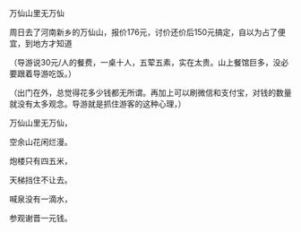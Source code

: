 
万仙山里无万仙

周日去了河南新乡的万仙山，报价176元，讨价还价后150元搞定，自以为占了便宜，到地方才知道


（导游说30元/人的餐费，一桌十人，五荤五素，实在太贵。山上餐馆巨多，没必要跟着导游吃饭。）

（出门在外，总觉得花多少钱都无所谓。再加上可以刷微信和支付宝，对钱的数量就没有太多观念。导游就是抓住游客的这种心理，）

万仙山里无万仙，

空余山花闲烂漫。

炮楼只有四五米，

天梯挡住不让去。

喊泉没有一滴水，

参观谢晋一元钱。
<!--stackedit_data:
eyJoaXN0b3J5IjpbLTIyMDAwODk5MF19
-->